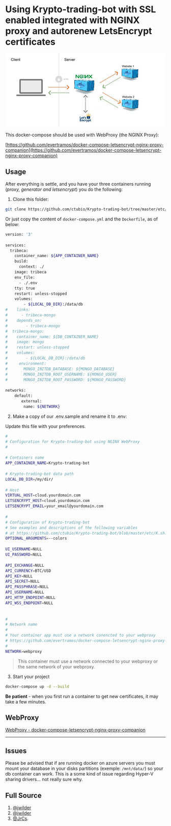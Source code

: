 # Using Krypto-trading-bot with SSL enabled integrated with NGINX proxy and autorenew LetsEncrypt certificates

![Krypto-trading-bot-docker-letsencrypt](https://github.com/evertramos/images/raw/master/webproxy.jpg)

This docker-compose should be used with WebProxy (the NGINX Proxy):

[https://github.com/evertramos/docker-compose-letsencrypt-nginx-proxy-companion](https://github.com/evertramos/docker-compose-letsencrypt-nginx-proxy-companion)


## Usage

After everything is settle, and you have your three containers running (_proxy, generator and letsencrypt_) you do the following:

1. Clone this folder:

```bash
git clone https://github.com/ctubio/Krypto-trading-bot/tree/master/etc/docker-compose
```

Or just copy the content of `docker-compose.yml` and the `Dockerfile`, as of below:

```bash
version: '3'

services:
  tribeca:
    container_name: ${APP_CONTAINER_NAME}
    build:
      context: ./
    image: tribeca
    env_file:
      - ./.env
    tty: true
    restart: unless-stopped
    volumes:
        - ${LOCAL_DB_DIR}:/data/db
#    links:
#      - tribeca-mongo
#    depends_on:
#        - tribeca-mongo
#  tribeca-mongo:
#    container_name: ${DB_CONTAINER_NAME}
#    image: mongo
#    restart: unless-stopped
#    volumes:
#        - ${LOCAL_DB_DIR}:/data/db
#     environment:
#       MONGO_INITDB_DATABASE: ${MONGO_DATABASE}
#       MONGO_INITDB_ROOT_USERNAME: ${MONGO_USER}
#       MONGO_INITDB_ROOT_PASSWORD: ${MONGO_PASSWORD}

networks:
    default:
       external:
        name: ${NETWORK}
```

2. Make a copy of our .env.sample and rename it to .env:

Update this file with your preferences.

```bash
#
# Configuration for Krypto-trading-bot using NGINX WebProxy
#

# Containers name
APP_CONTAINER_NAME=Krypto-trading-bot

# Krypto-trading-bot data path
LOCAL_DB_DIR=/my/dir/

# Host
VIRTUAL_HOST=cloud.yourdomain.com
LETSENCRYPT_HOST=cloud.yourdomain.com
LETSENCRYPT_EMAIL=your_email@yourdomain.com

#
# Configuration of Krypto-trading-bot
# See examples and descriptions of the following variables 
# at https://github.com/ctubio/Krypto-trading-bot/blob/master/etc/K.sh.dist
OPTIONAL_ARGUMENTS=--colors

UI_USERNAME=NULL
UI_PASSWORD=NULL

API_EXCHANGE=NULL
API_CURRENCY=BTC/USD
API_KEY=NULL
API_SECRET=NULL
API_PASSPHRASE=NULL
API_USERNAME=NULL
API_HTTP_ENDPOINT=NULL
API_WSS_ENDPOINT=NULL


#
# Network name
#
# Your container app must use a network conencted to your webproxy
# https://github.com/evertramos/docker-compose-letsencrypt-nginx-proxy-companion
#
NETWORK=webproxy
```

>This container must use a network connected to your webproxy or the same network of your webproxy.

3. Start your project

```bash
docker-compose up -d --build
```

**Be patient** - when you first run a container to get new certificates, it may take a few minutes.

## WebProxy

[WebProxy - docker-compose-letsencrypt-nginx-proxy-companion](https://github.com/evertramos/docker-compose-letsencrypt-nginx-proxy-companion)

----

## Issues

Please be advised that if are running docker on azure servers you must mount your database in your disks partitions (exemple: `/mnt/data/`) so your db container can work. This is a some kind of issue regarding Hyper-V sharing drivers... not really sure why.


## Full Source

1. [@jwilder](https://github.com/jwilder/nginx-proxy)
2. [@jwilder](https://github.com/jwilder/docker-gen)
3. [@JrCs](https://github.com/JrCs/docker-letsencrypt-nginx-proxy-companion).
